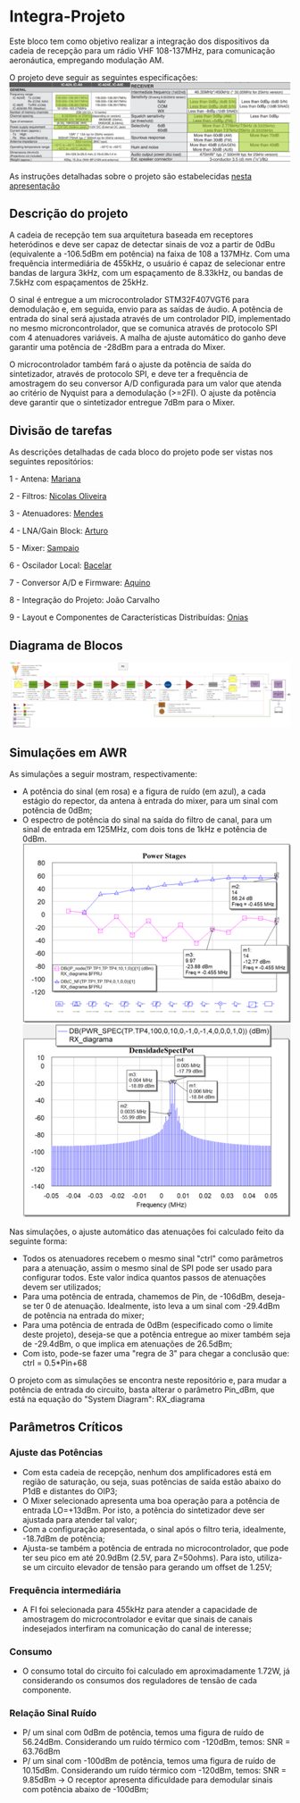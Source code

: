 # Integra-Projeto
Este bloco tem como objetivo realizar a integração dos dispositivos da cadeia de recepção para um rádio VHF 108-137MHz, para comunicação aeronáutica, empregando modulação AM.

O projeto deve seguir as seguintes especificações:
![Especificações do Projeto](specs.png)

As instruções detalhadas sobre o projeto são estabelecidas [nesta apresentação](Trabalhos.pdf)

## Descrição do projeto
A cadeia de recepção tem sua arquitetura baseada em receptores heteródinos e deve ser capaz de detectar sinais de voz a partir de 0dBu (equivalente a -106.5dBm em potência) na faixa de 108 a 137MHz. Com uma frequência intermediária de 455kHz, o usuário é capaz de selecionar entre bandas de largura 3kHz, com um espaçamento de 8.33kHz, ou bandas de 7.5kHz com espaçamentos de 25kHz.

O sinal é entregue a um microcontrolador STM32F407VGT6 para demodulação e, em seguida, envio para as saídas de áudio. A potência de entrada do sinal será ajustada através de um controlador PID, implementado no mesmo microncontrolador, que se comunica através de protocolo SPI com 4 atenuadores variáveis. A malha de ajuste automático do ganho deve garantir uma potência de -28dBm para a entrada do Mixer.

O microcontrolador também fará o ajuste da potência de saída do sintetizador, através de protocolo SPI, e deve ter a frequência de amostragem do seu conversor A/D configurada para um valor que atenda ao critério de Nyquist para a demodulação (>=2FI). O ajuste da potência deve garantir que o sintetizador entregue 7dBm para o Mixer.

## Divisão de tarefas
As descrições detalhadas de cada bloco do projeto pode ser vistas nos seguintes repositórios:

1 - Antena: [Mariana](https://github.com/apct-2019/Mariana)

2 - Filtros: [Nicolas Oliveira](https://github.com/apct-2019/Nicolas)

3 - Atenuadores: [Mendes](https://github.com/apct-2019/Mendes)

4 - LNA/Gain Block: [Arturo](https://github.com/apct-2019/Arturo)

5 - Mixer: [Sampaio](https://github.com/apct-2019/Sampaio)

6 - Oscilador Local: [Bacelar](https://github.com/apct-2019/Bacelar)

7 - Conversor A/D e Firmware: [Aquino](https://github.com/apct-2019/Aquino)

8 - Integração do Projeto: João Carvalho

9 - Layout e Componentes de Características Distribuídas: [Onias](https://github.com/apct-2019/Onias)

## Diagrama de Blocos
![Diagrama de Blocos com Especificações de Projeto](RX-APCT.png)

## Simulações em AWR
As simulações a seguir mostram, respectivamente:
* A potência do sinal (em rosa) e a figura de ruído (em azul), a cada estágio do repector, da antena à entrada do mixer, para um sinal com potência de 0dBm;
* O espectro de potência do sinal na saída do filtro de canal, para um sinal de entrada em 125MHz, com dois tons de 1kHz e potência de 0dBm.
![Estágios do ganho e Figura de ruído](power-stages.PNG)
![Espectro de potência do sinal](pwr-spec.PNG)

Nas simulações, o ajuste automático das atenuações foi calculado feito da seguinte forma:
* Todos os atenuadores recebem o mesmo sinal "ctrl" como parâmetros para a atenuação, assim o mesmo sinal de SPI pode ser usado para configurar todos. Este valor indica quantos passos de atenuações devem ser utilizados;
* Para uma potência de entrada, chamemos de Pin, de -106dBm, deseja-se ter 0 de atenuação. Idealmente, isto leva a um sinal com -29.4dBm de potência na entrada do mixer;
* Para uma potência de entrada de 0dBm (especificado como o limite deste projeto), deseja-se que a potência entregue ao mixer também seja de -29.4dBm, o que implica em atenuações de 26.5dBm;
* Com isto, pode-se fazer uma "regra de 3" para chegar a conclusão que: ctrl = 0.5\*Pin+68

O projeto com as simulações se encontra neste repositório e, para mudar a potência de entrada do circuito, basta alterar o parâmetro Pin_dBm, que está na equação do "System Diagram": RX_diagrama

## Parâmetros Críticos
### Ajuste das Potências
* Com esta cadeia de recepção, nenhum dos amplificadores está em região de saturação, ou seja, suas potências de saída estão abaixo do P1dB e distantes do OIP3;
* O Mixer selecionado apresenta uma boa operação para a potência de entrada LO=+13dBm. Por isto, a potência do sintetizador deve ser ajustada para atender tal valor;
* Com a configuração apresentada, o sinal após o filtro teria, idealmente, -18.7dBm de potência;
* Ajusta-se também a potência de entrada no microcontrolador, que pode ter seu pico em até 20.9dBm (2.5V, para Z=50ohms). Para isto, utiliza-se um circuito elevador de tensão para gerando um offset de 1.25V;
### Frequência intermediária
* A FI foi selecionada para 455kHz para atender a capacidade de amostragem do microcontrolador e evitar que sinais de canais indesejados interfiram na comunicação do canal de interesse;
### Consumo
* O consumo total do circuito foi calculado em aproximadamente 1.72W, já considerando os consumos dos reguladores de tensão de cada componente.
### Relação Sinal Ruído
* P/ um sinal com 0dBm de potência, temos uma figura de ruído de 56.24dBm. Considerando um ruído térmico com -120dBm, temos: SNR = 63.76dBm
* P/ um sinal com -100dBm de potência, temos uma figura de ruído de 10.15dBm. Considerando um ruído térmico com -120dBm, temos: SNR = 9.85dBm -> O receptor apresenta dificuldade para demodular sinais com potência abaixo de -100dBm;
